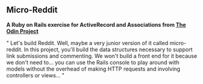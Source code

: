 ## Micro-Reddit

**A Ruby on Rails exercise for ActiveRecord and Associations 
from [The Odin Project](http://www.theodinproject.com/ruby-on-rails/building-with-active-record)**

"
Let's build Reddit. Well, maybe a very junior version of it called micro-reddit. 
In this project, you'll build the data structures necessary to support link submissions 
and commenting. We won't build a front end for it because we don't need to... 
you can use the Rails console to play around with models without the overhead of making 
HTTP requests and involving controllers or views...
"